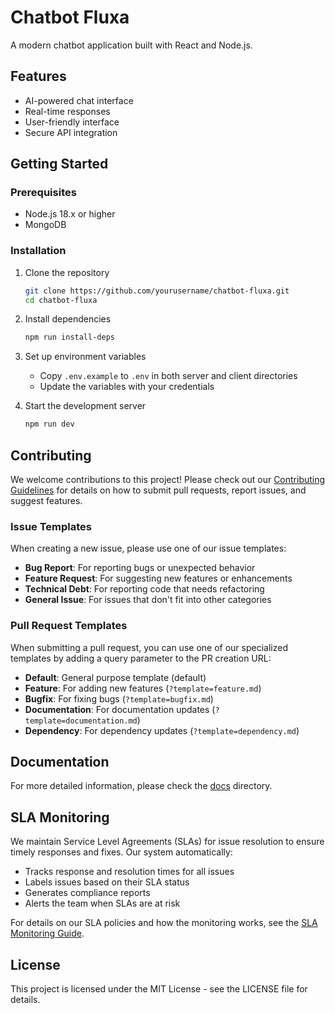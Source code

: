# Chatbot Fluxa

A modern chatbot application built with React and Node.js.

## Features

- AI-powered chat interface
- Real-time responses
- User-friendly interface
- Secure API integration

## Getting Started

### Prerequisites

- Node.js 18.x or higher
- MongoDB

### Installation

1. Clone the repository
   ```bash
   git clone https://github.com/yourusername/chatbot-fluxa.git
   cd chatbot-fluxa
   ```

2. Install dependencies
   ```bash
   npm run install-deps
   ```

3. Set up environment variables
   - Copy `.env.example` to `.env` in both server and client directories
   - Update the variables with your credentials

4. Start the development server
   ```bash
   npm run dev
   ```

## Contributing

We welcome contributions to this project! Please check out our [Contributing Guidelines](CONTRIBUTING.md) for details on how to submit pull requests, report issues, and suggest features.

### Issue Templates

When creating a new issue, please use one of our issue templates:

- **Bug Report**: For reporting bugs or unexpected behavior
- **Feature Request**: For suggesting new features or enhancements
- **Technical Debt**: For reporting code that needs refactoring
- **General Issue**: For issues that don't fit into other categories

### Pull Request Templates

When submitting a pull request, you can use one of our specialized templates by adding a query parameter to the PR creation URL:

- **Default**: General purpose template (default)
- **Feature**: For adding new features (`?template=feature.md`)
- **Bugfix**: For fixing bugs (`?template=bugfix.md`)
- **Documentation**: For documentation updates (`?template=documentation.md`)
- **Dependency**: For dependency updates (`?template=dependency.md`)

## Documentation

For more detailed information, please check the [docs](docs/) directory.

## SLA Monitoring

We maintain Service Level Agreements (SLAs) for issue resolution to ensure timely responses and fixes. Our system automatically:

- Tracks response and resolution times for all issues
- Labels issues based on their SLA status
- Generates compliance reports
- Alerts the team when SLAs are at risk

For details on our SLA policies and how the monitoring works, see the [SLA Monitoring Guide](docs/sla-monitoring.md).

## License

This project is licensed under the MIT License - see the LICENSE file for details.